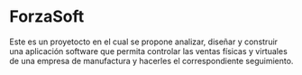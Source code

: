 # ForzaSoft
Este es un proyetocto en el cual se propone analizar, diseñar y construir una aplicación software que permita controlar las ventas físicas y virtuales de una empresa de manufactura y hacerles el correspondiente seguimiento.
